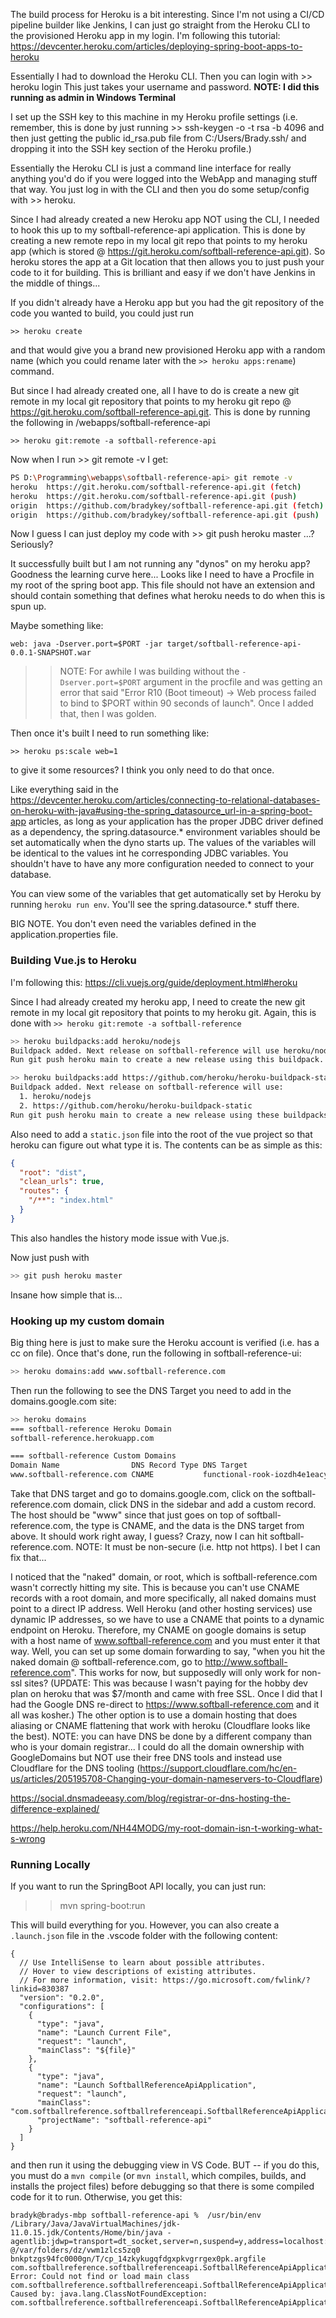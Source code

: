 The build process for Heroku is a bit interesting. Since I'm not using a CI/CD pipeline builder like Jenkins, I can just go straight from the Heroku CLI to the provisioned Heroku app in my login. I'm following this tutorial: https://devcenter.heroku.com/articles/deploying-spring-boot-apps-to-heroku

Essentially I had to download the Heroku CLI. 
Then you can login with >> heroku login
This just takes your username and password.
**NOTE: I did this running as admin in Windows Terminal**

I set up the SSH key to this machine in my Heroku profile settings (i.e. remember, this is done by just running >> ssh-keygen -o -t rsa -b 4096 and then just getting the public id_rsa.pub file from C:/Users/Brady.ssh/ and dropping it into the SSH key section of the Heroku profile.)

Essentially the Heroku CLI is just a command line interface for really anything you'd do if you were logged into the WebApp and managing stuff that way. You just log in with the CLI and then you do some setup/config with >> heroku.

Since I had already created a new Heroku app NOT using the CLI, I needed to hook this up to my softball-reference-api application. This is done by creating a new remote repo in my local git repo that points to my heroku app (which is stored @ https://git.heroku.com/softball-reference-api.git). So heroku stores the app at a Git location that then allows you to just push your code to it for building. This is brilliant and easy if we don't have Jenkins in the middle of things...

If you didn't already have a Heroku app but you had the git repository of the code you wanted to build, you could just run 

`>> heroku create`

and that would give you a brand new provisioned Heroku app with a random name (which you could rename later with the `>> heroku apps:rename`) command.

But since I had already created one, all I have to do is create a new git remote in my local git repository that points to my heroku git repo @ https://git.heroku.com/softball-reference-api.git. This is done by running the following in /webapps/softball-reference-api

`>> heroku git:remote -a softball-reference-api`

Now when I run >> git remote -v I get: 

```bash
PS D:\Programming\webapps\softball-reference-api> git remote -v
heroku  https://git.heroku.com/softball-reference-api.git (fetch)
heroku  https://git.heroku.com/softball-reference-api.git (push)
origin  https://github.com/bradykey/softball-reference-api.git (fetch)
origin  https://github.com/bradykey/softball-reference-api.git (push)
```

Now I guess I can just deploy my code with >> git push heroku master ...? Seriously?

It successfully built but I am not running any "dynos" on my heroku app? Goodness the learning curve here... Looks like I need to have a Procfile in my root of the spring boot app. This file should not have an extension and should contain something that defines what heroku needs to do when this is spun up. 

Maybe something like:

`web: java -Dserver.port=$PORT -jar target/softball-reference-api-0.0.1-SNAPSHOT.war`

>> NOTE: For awhile I was building without the `-Dserver.port=$PORT` argument in the procfile and was getting an error that said "Error R10 (Boot timeout) -> Web process failed to bind to $PORT within 90 seconds of launch". Once I added that, then I was golden.

Then once it's built I need to run something like: 

`>> heroku ps:scale web=1`

to give it some resources? I think you only need to do that once.

Like everything said in the https://devcenter.heroku.com/articles/connecting-to-relational-databases-on-heroku-with-java#using-the-spring_datasource_url-in-a-spring-boot-app articles, as long as your application has the proper JDBC driver defined as a dependency, the spring.datasource.* environment variables should be set automatically when the dyno starts up. The values of the variables will be identical to the values int he corresponding JDBC variables. You shouldn't have to have any more configuration needed to connect to your database.

You can view some of the variables that get automatically set by Heroku by running `heroku run env`. You'll see the spring.datasource.* stuff there.

BIG NOTE. You don't even need the variables defined in the application.properties file.

### Building Vue.js to Heroku
I'm following this: https://cli.vuejs.org/guide/deployment.html#heroku

Since I had already created my heroku app, I need to create the new git remote in my local git repository that points to my heroku git. Again, this is done with `>> heroku git:remote -a softball-reference`

```bash
>> heroku buildpacks:add heroku/nodejs
Buildpack added. Next release on softball-reference will use heroku/nodejs.
Run git push heroku main to create a new release using this buildpack.

>> heroku buildpacks:add https://github.com/heroku/heroku-buildpack-static
Buildpack added. Next release on softball-reference will use:
  1. heroku/nodejs
  2. https://github.com/heroku/heroku-buildpack-static
Run git push heroku main to create a new release using these buildpacks.
```

Also need to add a `static.json` file into the root of the vue project so that heroku can figure out what type it is. The contents can be as simple as this:

```json
{
  "root": "dist",
  "clean_urls": true,
  "routes": {
    "/**": "index.html"
  }
}
```

This also handles the history mode issue with Vue.js.

Now just push with

```bash
>> git push heroku master
```

Insane how simple that is...

### Hooking up my custom domain

Big thing here is just to make sure the Heroku account is verified (i.e. has a cc on file). Once that's done, run the following in softball-reference-ui:

```bash
>> heroku domains:add www.softball-reference.com
```

Then run the following to see the DNS Target you need to add in the domains.google.com site:

```bash
>> heroku domains
=== softball-reference Heroku Domain
softball-reference.herokuapp.com

=== softball-reference Custom Domains
Domain Name                DNS Record Type DNS Target                                             SNI Endpoint 
www.softball-reference.com CNAME           functional-rook-iozdh4e1eacyxm36l45aylwr.herokudns.com undefined 
```

Take that DNS target and go to domains.google.com, click on the softball-reference.com domain, click DNS in the sidebar and add a custom record. The host should be "www" since that just goes on top of softball-reference.com, the type is CNAME, and the data is the DNS target from above. It should work right away, I guess? Crazy, now I can hit softball-reference.com. NOTE: It must be non-secure (i.e. http not https). I bet I can fix that...

I noticed that the "naked" domain, or root, which is softball-reference.com wasn't correctly hitting my site. This is because you can't use CNAME records with a root domain, and more specifically, all naked domains must point to a direct IP address. Well Heroku (and other hosting services) use dynamic IP addresses, so we have to use a CNAME that points to a dynamic endpoint on Heroku. Therefore, my CNAME on google domains is setup with a host name of www.softball-reference.com and you must enter it that way. Well, you can set up some domain forwarding to say, "when you hit the naked domain @ softball-reference.com, go to http://www.softball-reference.com". This works for now, but supposedly will only work for non-ssl sites? (UPDATE: This was because I wasn't paying for the hobby dev plan on heroku that was $7/month and came with free SSL. Once I did that I had the Google DNS re-direct to https://www.softball-reference.com and it all was kosher.) The other option is to use a domain hosting that does aliasing or CNAME flattening that work with heroku (Cloudflare looks like the best). NOTE: you can have DNS be done by a different company than who is your domain registrar... I could do all the domain ownership with GoogleDomains but NOT use their free DNS tools and instead use Cloudflare for the DNS tooling (https://support.cloudflare.com/hc/en-us/articles/205195708-Changing-your-domain-nameservers-to-Cloudflare)

https://social.dnsmadeeasy.com/blog/registrar-or-dns-hosting-the-difference-explained/

https://help.heroku.com/NH44MODG/my-root-domain-isn-t-working-what-s-wrong



### Running Locally

If you want to run the SpringBoot API locally, you can just run:

>> mvn spring-boot:run

This will build everything for you. However, you can also create a `.launch.json` file in the .vscode folder with the following content:

```
{
  // Use IntelliSense to learn about possible attributes.
  // Hover to view descriptions of existing attributes.
  // For more information, visit: https://go.microsoft.com/fwlink/?linkid=830387
  "version": "0.2.0",
  "configurations": [
    {
      "type": "java",
      "name": "Launch Current File",
      "request": "launch",
      "mainClass": "${file}"
    },
    {
      "type": "java",
      "name": "Launch SoftballReferenceApiApplication",
      "request": "launch",
      "mainClass": "com.softballreference.softballreferenceapi.SoftballReferenceApiApplication",
      "projectName": "softball-reference-api"
    }
  ]
}
```

and then run it using the debugging view in VS Code. BUT -- if you do this, you must do a `mvn compile` (or `mvn install`, which compiles, builds, and installs the project files) before debugging so that there is some compiled code for it to run. Otherwise, you get this:

```
bradyk@bradys-mbp softball-reference-api %  /usr/bin/env /Library/Java/JavaVirtualMachines/jdk-11.0.15.jdk/Contents/Home/bin/java -agentlib:jdwp=transport=dt_socket,server=n,suspend=y,address=localhost:54820 @/var/folders/dz/vwm1zlcs5zq0
bnkptzgs94fc0000gn/T/cp_14zkykugqfdgxpkvgrrgex0pk.argfile com.softballreference.softballreferenceapi.SoftballReferenceApiApplication 
Error: Could not find or load main class com.softballreference.softballreferenceapi.SoftballReferenceApiApplication
Caused by: java.lang.ClassNotFoundException: com.softballreference.softballreferenceapi.SoftballReferenceApiApplication
```

